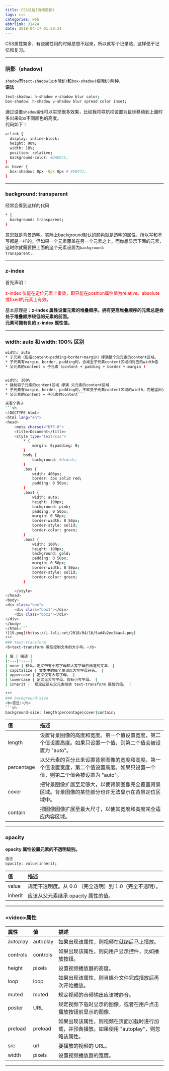 ```yaml
---
title: CSS总结(持续更新)
tags: css
categories: web
abbrlink: 31424
date: 2018-04-17 01:50:21
---
```

CSS属性繁多，有些属性用的时候总想不起来，所以就写个记录贴，这样便于记忆和复习。
***
### 阴影（shadow)
<code>shadow</code>有<code>text-shadow(文本阴影)</code>和<code>box-shadow(框阴影)</code>两种.<br>
<b>语法</b>
```sh
text-shadow: h-shadow v-shadow blur color;
box-shadow: h-shadow v-shadow blur spread color inset;
```
<!--more-->
通过设置<code>shadow属性</code>可以实现很多效果，比如我将导航栏设置为鼠标移动到上面时多出来6px不同颜色的高度。<br>
代码如下：
```sh
a:link {
  display: inline-block;
  height: 90%;
  width: 18%;
  position: relative;
  background-color: #DAD9CC;
}
a: hover {
  box-shadow: 0px -8px 0px # 858471;
}
```
***
### background: transparent
经常会看到这样的代码
```sh
* {
  background: transparent;
}
```
意思就是背景透明。实际上background默认的颜色就是透明的属性，所以写和不写都是一样的。但如果一个元素覆盖在另一个元素之上，而你想显示下面的元素，这时你就需要把上面的这个元素设置为<code>background: transparent;</code>.
***
### z-index
首先声明：<p style="color:red"> z-index 仅能在定位元素上奏效，即只能在position属性值为relative、absolute或fixed的元素上有效。</p>
基本原理是：<b>z-index 属性设置元素的堆叠顺序。拥有更高堆叠顺序的元素总是会处于堆叠顺序较低的元素的前面。</b><br>
<b>元素可拥有负的 z-index 属性值。</b>
***
### width: auto 和 width: 100% 区别
```sh
width: auto
* 子元素（包括content+padding+border+margin）撑满整个父元素的content区域。
* 子元素有margin、border、padding时，会减去子元素content区域相对应的width值
* 父元素的content = 子元素（content + padding + border + margin )


width: 100%
* 强制将子元素的content区域 撑满 父元素的content区域
* 子元素有margin、border、padding时，不改变子元素content区域的width，而是溢出父盒子，保持原有值
* 父元素的content = 子元素的content```

来看个例子
```sh
<!DOCTYPE html>
<html lang="en">
<head>
    <meta charset="UTF-8">
    <title>Document</title>
    <style type="text/css">
        * {
            margin: 0;padding: 0;
        }
        body {
            background: #dcdcdc;
        }
        .box {
            width: 400px;
            border: 3px solid red;
            padding: 0 50px;
        }
        .box1 {
            width: auto;
            height: 100px;
            background: pink;
            padding: 0 50px;
            margin: 0 50px;
            border-width: 0 50px;
            border-style: solid;
            border-color: green;
        }
        .box2 {
            width: 100%;
            height: 100px;
            background: gold;
            padding: 0 50px;
            margin: 0 50px;
            border-width: 0 50px;
            border-style: solid;
            border-color: green;
        }

    </style>
</head>
<body>
<div class="box">
    <div class="box1"></div>
    <div class="box2"></div>
</div>
</body>
</html>```
![19.png](https://i.loli.net/2018/04/16/5ad4b2ee34ac4.png)
***
### text-transform
<b>text-transform 属性控制文本的大小写。</b>

| 值 | 描述 |
|:---|:----|
| none | 默认。定义带有小写字母和大写字母的标准的文本. |
| capitalize | 文本中的每个单词以大写字母开头。 |
| uppercase | 定义仅有大写字母。 |
| lowercase | 定义无大写字母，仅有小写字母。 |
| inherit |  规定应该从父元素继承 text-transform 属性的值。 |

*** 
### background-size
<b>语法:</b>
```sh
background-size: length|percentage|cover|contain;
```

| 值 | 描述 |
|:---|:---|
| length | 设置背景图像的高度和宽度。第一个值设置宽度，第二个值设置高度。如果只设置一个值，则第二个值会被设置为 "auto"。 |
| percentage | 以父元素的百分比来设置背景图像的宽度和高度。第一个值设置宽度，第二个值设置高度。如果只设置一个值，则第二个值会被设置为 "auto"。 |
| cover | 把背景图像扩展至足够大，以使背景图像完全覆盖背景区域。背景图像的某些部分也许无法显示在背景定位区域中。 | 
| contain | 把图像图像扩展至最大尺寸，以使其宽度和高度完全适应内容区域。 | 

*** 
### opacity
<b>opacity 属性设置元素的不透明级别。</b>
```sh
语法
opacity: value|inherit;
```

| 值 | 描述 | 
|:----|:----|
| value | 规定不透明度。从 0.0 （完全透明）到 1.0（完全不透明）。 | 
| inherit | 应该从父元素继承 opacity 属性的值。 | 

*** 

### &lt;video>属性

| 属性 | 值 | 描述 | 
|:-----|:----|:-----|
| autoplay | autoplay | 如果出现该属性，则视频在就绪后马上播放。 | 
| controls | controls | 如果出现该属性，则向用户显示控件，比如播放按钮。 | 
| height  | pixels | 设置视频播放器的高度。 | 
| loop | loop | 如果出现该属性，则当媒介文件完成播放后再次开始播放。 | 
| muted | muted  |规定视频的音频输出应该被静音。 | 
| poster | URL | 规定视频下载时显示的图像，或者在用户点击播放按钮前显示的图像. | 
| preload | preload | 如果出现该属性，则视频在页面加载时进行加载，并预备播放。如果使用 "autoplay"，则忽略该属性。 | 
| src | url | 要播放的视频的 URL。 | 
| width | pixels | 设置视频播放器的宽度。 | 

*** 




